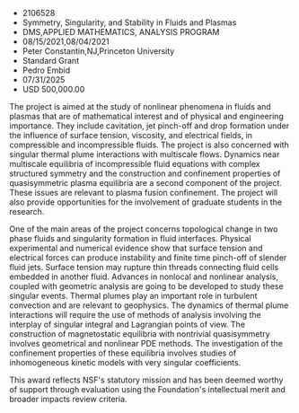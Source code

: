
* 2106528
* Symmetry, Singularity, and Stability in Fluids and Plasmas
* DMS,APPLIED MATHEMATICS, ANALYSIS PROGRAM
* 08/15/2021,08/04/2021
* Peter Constantin,NJ,Princeton University
* Standard Grant
* Pedro Embid
* 07/31/2025
* USD 500,000.00

The project is aimed at the study of nonlinear phenomena in fluids and plasmas
that are of mathematical interest and of physical and engineering importance.
They include cavitation, jet pinch-off and drop formation under the influence of
surface tension, viscosity, and electrical fields, in compressible and
incompressible fluids. The project is also concerned with singular thermal plume
interactions with multiscale flows. Dynamics near multiscale equilibria of
incompressible fluid equations with complex structured symmetry and the
construction and confinement properties of quasisymmetric plasma equilibria are
a second component of the project. These issues are relevant to plasma fusion
confinement. The project will also provide opportunities for the involvement of
graduate students in the research.

One of the main areas of the project concerns topological change in two phase
fluids and singularity formation in fluid interfaces. Physical experimental and
numerical evidence show that surface tension and electrical forces can produce
instability and finite time pinch-off of slender fluid jets. Surface tension may
rupture thin threads connecting fluid cells embedded in another fluid. Advances
in nonlocal and nonlinear analysis, coupled with geometric analysis are going to
be developed to study these singular events. Thermal plumes play an important
role in turbulent convection and are relevant to geophysics. The dynamics of
thermal plume interactions will require the use of methods of analysis involving
the interplay of singular integral and Lagrangian points of view. The
construction of magnetostatic equilibria with nontrivial quasisymmetry involves
geometrical and nonlinear PDE methods. The investigation of the confinement
properties of these equilibria involves studies of inhomogeneous kinetic models
with very singular coefficients.

This award reflects NSF's statutory mission and has been deemed worthy of
support through evaluation using the Foundation's intellectual merit and broader
impacts review criteria.

